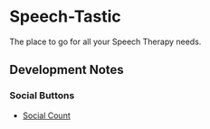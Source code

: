 # Speech-Tastic

The place to go for all your Speech Therapy needs.

## Development Notes

### Social Buttons

- [Social Count](https://github.com/filamentgroup/SocialCount)
